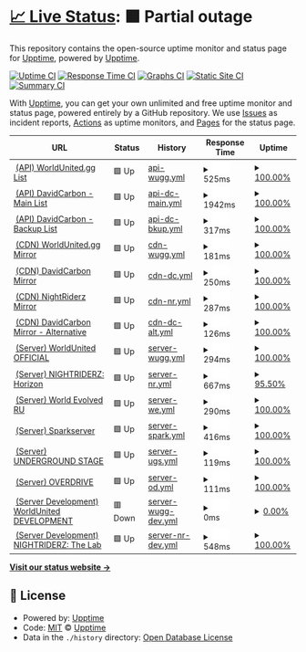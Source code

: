 # [📈 Live Status](https://upptime.github.io/upptime): <!--live status--> **🟧 Partial outage**

This repository contains the open-source uptime monitor and status page for [Upptime](https://upptime.js.org), powered by [Upptime](https://github.com/upptime/upptime).

[![Uptime CI](https://github.com/DavidCarbon-SBRW/Status/workflows/Uptime%20CI/badge.svg)](https://github.com/DavidCarbon-SBRW/Status/actions?query=workflow%3A%22Uptime+CI%22)
[![Response Time CI](https://github.com/DavidCarbon-SBRW/Status/workflows/Response%20Time%20CI/badge.svg)](https://github.com/DavidCarbon-SBRW/Status/actions?query=workflow%3A%22Response+Time+CI%22)
[![Graphs CI](https://github.com/DavidCarbon-SBRW/Status/workflows/Graphs%20CI/badge.svg)](https://github.com/DavidCarbon-SBRW/Status/actions?query=workflow%3A%22Graphs+CI%22)
[![Static Site CI](https://github.com/DavidCarbon-SBRW/Status/workflows/Static%20Site%20CI/badge.svg)](https://github.com/DavidCarbon-SBRW/Status/actions?query=workflow%3A%22Static+Site+CI%22)
[![Summary CI](https://github.com/DavidCarbon-SBRW/Status/workflows/Summary%20CI/badge.svg)](https://github.com/DavidCarbon-SBRW/Status/actions?query=workflow%3A%22Summary+CI%22)

With [Upptime](https://upptime.js.org), you can get your own unlimited and free uptime monitor and status page, powered entirely by a GitHub repository. We use [Issues](https://github.com/upptime/upptime/issues) as incident reports, [Actions](https://github.com/DavidCarbon-SBRW/Status/actions) as uptime monitors, and [Pages](https://upptime.github.io/upptime) for the status page.

<!--start: status pages-->
<!-- This summary is generated by Upptime (https://github.com/upptime/upptime) -->
<!-- Do not edit this manually, your changes will be overwritten -->
<!-- prettier-ignore -->
| URL | Status | History | Response Time | Uptime |
| --- | ------ | ------- | ------------- | ------ |
| <img alt="" src="https://icons.duckduckgo.com/ip3/api.worldunited.gg.ico" height="13"> [(API) WorldUnited.gg List](https://api.worldunited.gg/serverlist.json) | 🟩 Up | [api-wugg.yml](https://github.com/DavidCarbon-SBRW/Status/commits/HEAD/history/api-wugg.yml) | <details><summary><img alt="Response time graph" src="./graphs/api-wugg/response-time-week.png" height="20"> 525ms</summary><br><a href="https://s-sbrw.davidcarbon.download/history/api-wugg"><img alt="Response time 540" src="https://img.shields.io/endpoint?url=https%3A%2F%2Fraw.githubusercontent.com%2FDavidCarbon-SBRW%2FStatus%2FHEAD%2Fapi%2Fapi-wugg%2Fresponse-time.json"></a><br><a href="https://s-sbrw.davidcarbon.download/history/api-wugg"><img alt="24-hour response time 619" src="https://img.shields.io/endpoint?url=https%3A%2F%2Fraw.githubusercontent.com%2FDavidCarbon-SBRW%2FStatus%2FHEAD%2Fapi%2Fapi-wugg%2Fresponse-time-day.json"></a><br><a href="https://s-sbrw.davidcarbon.download/history/api-wugg"><img alt="7-day response time 525" src="https://img.shields.io/endpoint?url=https%3A%2F%2Fraw.githubusercontent.com%2FDavidCarbon-SBRW%2FStatus%2FHEAD%2Fapi%2Fapi-wugg%2Fresponse-time-week.json"></a><br><a href="https://s-sbrw.davidcarbon.download/history/api-wugg"><img alt="30-day response time 536" src="https://img.shields.io/endpoint?url=https%3A%2F%2Fraw.githubusercontent.com%2FDavidCarbon-SBRW%2FStatus%2FHEAD%2Fapi%2Fapi-wugg%2Fresponse-time-month.json"></a><br><a href="https://s-sbrw.davidcarbon.download/history/api-wugg"><img alt="1-year response time 540" src="https://img.shields.io/endpoint?url=https%3A%2F%2Fraw.githubusercontent.com%2FDavidCarbon-SBRW%2FStatus%2FHEAD%2Fapi%2Fapi-wugg%2Fresponse-time-year.json"></a></details> | <details><summary><a href="https://s-sbrw.davidcarbon.download/history/api-wugg">100.00%</a></summary><a href="https://s-sbrw.davidcarbon.download/history/api-wugg"><img alt="All-time uptime 99.99%" src="https://img.shields.io/endpoint?url=https%3A%2F%2Fraw.githubusercontent.com%2FDavidCarbon-SBRW%2FStatus%2FHEAD%2Fapi%2Fapi-wugg%2Fuptime.json"></a><br><a href="https://s-sbrw.davidcarbon.download/history/api-wugg"><img alt="24-hour uptime 100.00%" src="https://img.shields.io/endpoint?url=https%3A%2F%2Fraw.githubusercontent.com%2FDavidCarbon-SBRW%2FStatus%2FHEAD%2Fapi%2Fapi-wugg%2Fuptime-day.json"></a><br><a href="https://s-sbrw.davidcarbon.download/history/api-wugg"><img alt="7-day uptime 100.00%" src="https://img.shields.io/endpoint?url=https%3A%2F%2Fraw.githubusercontent.com%2FDavidCarbon-SBRW%2FStatus%2FHEAD%2Fapi%2Fapi-wugg%2Fuptime-week.json"></a><br><a href="https://s-sbrw.davidcarbon.download/history/api-wugg"><img alt="30-day uptime 99.95%" src="https://img.shields.io/endpoint?url=https%3A%2F%2Fraw.githubusercontent.com%2FDavidCarbon-SBRW%2FStatus%2FHEAD%2Fapi%2Fapi-wugg%2Fuptime-month.json"></a><br><a href="https://s-sbrw.davidcarbon.download/history/api-wugg"><img alt="1-year uptime 99.99%" src="https://img.shields.io/endpoint?url=https%3A%2F%2Fraw.githubusercontent.com%2FDavidCarbon-SBRW%2FStatus%2FHEAD%2Fapi%2Fapi-wugg%2Fuptime-year.json"></a></details>
| <img alt="" src="https://icons.duckduckgo.com/ip3/api-sbrw.davidcarbon.download.ico" height="13"> [(API) DavidCarbon - Main List](https://api-sbrw.davidcarbon.download/serverlist.json) | 🟩 Up | [api-dc-main.yml](https://github.com/DavidCarbon-SBRW/Status/commits/HEAD/history/api-dc-main.yml) | <details><summary><img alt="Response time graph" src="./graphs/api-dc-main/response-time-week.png" height="20"> 1942ms</summary><br><a href="https://s-sbrw.davidcarbon.download/history/api-dc-main"><img alt="Response time 726" src="https://img.shields.io/endpoint?url=https%3A%2F%2Fraw.githubusercontent.com%2FDavidCarbon-SBRW%2FStatus%2FHEAD%2Fapi%2Fapi-dc-main%2Fresponse-time.json"></a><br><a href="https://s-sbrw.davidcarbon.download/history/api-dc-main"><img alt="24-hour response time 931" src="https://img.shields.io/endpoint?url=https%3A%2F%2Fraw.githubusercontent.com%2FDavidCarbon-SBRW%2FStatus%2FHEAD%2Fapi%2Fapi-dc-main%2Fresponse-time-day.json"></a><br><a href="https://s-sbrw.davidcarbon.download/history/api-dc-main"><img alt="7-day response time 1942" src="https://img.shields.io/endpoint?url=https%3A%2F%2Fraw.githubusercontent.com%2FDavidCarbon-SBRW%2FStatus%2FHEAD%2Fapi%2Fapi-dc-main%2Fresponse-time-week.json"></a><br><a href="https://s-sbrw.davidcarbon.download/history/api-dc-main"><img alt="30-day response time 1194" src="https://img.shields.io/endpoint?url=https%3A%2F%2Fraw.githubusercontent.com%2FDavidCarbon-SBRW%2FStatus%2FHEAD%2Fapi%2Fapi-dc-main%2Fresponse-time-month.json"></a><br><a href="https://s-sbrw.davidcarbon.download/history/api-dc-main"><img alt="1-year response time 726" src="https://img.shields.io/endpoint?url=https%3A%2F%2Fraw.githubusercontent.com%2FDavidCarbon-SBRW%2FStatus%2FHEAD%2Fapi%2Fapi-dc-main%2Fresponse-time-year.json"></a></details> | <details><summary><a href="https://s-sbrw.davidcarbon.download/history/api-dc-main">100.00%</a></summary><a href="https://s-sbrw.davidcarbon.download/history/api-dc-main"><img alt="All-time uptime 99.98%" src="https://img.shields.io/endpoint?url=https%3A%2F%2Fraw.githubusercontent.com%2FDavidCarbon-SBRW%2FStatus%2FHEAD%2Fapi%2Fapi-dc-main%2Fuptime.json"></a><br><a href="https://s-sbrw.davidcarbon.download/history/api-dc-main"><img alt="24-hour uptime 100.00%" src="https://img.shields.io/endpoint?url=https%3A%2F%2Fraw.githubusercontent.com%2FDavidCarbon-SBRW%2FStatus%2FHEAD%2Fapi%2Fapi-dc-main%2Fuptime-day.json"></a><br><a href="https://s-sbrw.davidcarbon.download/history/api-dc-main"><img alt="7-day uptime 100.00%" src="https://img.shields.io/endpoint?url=https%3A%2F%2Fraw.githubusercontent.com%2FDavidCarbon-SBRW%2FStatus%2FHEAD%2Fapi%2Fapi-dc-main%2Fuptime-week.json"></a><br><a href="https://s-sbrw.davidcarbon.download/history/api-dc-main"><img alt="30-day uptime 99.95%" src="https://img.shields.io/endpoint?url=https%3A%2F%2Fraw.githubusercontent.com%2FDavidCarbon-SBRW%2FStatus%2FHEAD%2Fapi%2Fapi-dc-main%2Fuptime-month.json"></a><br><a href="https://s-sbrw.davidcarbon.download/history/api-dc-main"><img alt="1-year uptime 99.98%" src="https://img.shields.io/endpoint?url=https%3A%2F%2Fraw.githubusercontent.com%2FDavidCarbon-SBRW%2FStatus%2FHEAD%2Fapi%2Fapi-dc-main%2Fuptime-year.json"></a></details>
| <img alt="" src="https://icons.duckduckgo.com/ip3/api2-sbrw.davidcarbon.download.ico" height="13"> [(API) DavidCarbon - Backup List](http://api2-sbrw.davidcarbon.download/serverlist.json) | 🟩 Up | [api-dc-bkup.yml](https://github.com/DavidCarbon-SBRW/Status/commits/HEAD/history/api-dc-bkup.yml) | <details><summary><img alt="Response time graph" src="./graphs/api-dc-bkup/response-time-week.png" height="20"> 317ms</summary><br><a href="https://s-sbrw.davidcarbon.download/history/api-dc-bkup"><img alt="Response time 314" src="https://img.shields.io/endpoint?url=https%3A%2F%2Fraw.githubusercontent.com%2FDavidCarbon-SBRW%2FStatus%2FHEAD%2Fapi%2Fapi-dc-bkup%2Fresponse-time.json"></a><br><a href="https://s-sbrw.davidcarbon.download/history/api-dc-bkup"><img alt="24-hour response time 444" src="https://img.shields.io/endpoint?url=https%3A%2F%2Fraw.githubusercontent.com%2FDavidCarbon-SBRW%2FStatus%2FHEAD%2Fapi%2Fapi-dc-bkup%2Fresponse-time-day.json"></a><br><a href="https://s-sbrw.davidcarbon.download/history/api-dc-bkup"><img alt="7-day response time 317" src="https://img.shields.io/endpoint?url=https%3A%2F%2Fraw.githubusercontent.com%2FDavidCarbon-SBRW%2FStatus%2FHEAD%2Fapi%2Fapi-dc-bkup%2Fresponse-time-week.json"></a><br><a href="https://s-sbrw.davidcarbon.download/history/api-dc-bkup"><img alt="30-day response time 303" src="https://img.shields.io/endpoint?url=https%3A%2F%2Fraw.githubusercontent.com%2FDavidCarbon-SBRW%2FStatus%2FHEAD%2Fapi%2Fapi-dc-bkup%2Fresponse-time-month.json"></a><br><a href="https://s-sbrw.davidcarbon.download/history/api-dc-bkup"><img alt="1-year response time 314" src="https://img.shields.io/endpoint?url=https%3A%2F%2Fraw.githubusercontent.com%2FDavidCarbon-SBRW%2FStatus%2FHEAD%2Fapi%2Fapi-dc-bkup%2Fresponse-time-year.json"></a></details> | <details><summary><a href="https://s-sbrw.davidcarbon.download/history/api-dc-bkup">100.00%</a></summary><a href="https://s-sbrw.davidcarbon.download/history/api-dc-bkup"><img alt="All-time uptime 100.00%" src="https://img.shields.io/endpoint?url=https%3A%2F%2Fraw.githubusercontent.com%2FDavidCarbon-SBRW%2FStatus%2FHEAD%2Fapi%2Fapi-dc-bkup%2Fuptime.json"></a><br><a href="https://s-sbrw.davidcarbon.download/history/api-dc-bkup"><img alt="24-hour uptime 100.00%" src="https://img.shields.io/endpoint?url=https%3A%2F%2Fraw.githubusercontent.com%2FDavidCarbon-SBRW%2FStatus%2FHEAD%2Fapi%2Fapi-dc-bkup%2Fuptime-day.json"></a><br><a href="https://s-sbrw.davidcarbon.download/history/api-dc-bkup"><img alt="7-day uptime 100.00%" src="https://img.shields.io/endpoint?url=https%3A%2F%2Fraw.githubusercontent.com%2FDavidCarbon-SBRW%2FStatus%2FHEAD%2Fapi%2Fapi-dc-bkup%2Fuptime-week.json"></a><br><a href="https://s-sbrw.davidcarbon.download/history/api-dc-bkup"><img alt="30-day uptime 100.00%" src="https://img.shields.io/endpoint?url=https%3A%2F%2Fraw.githubusercontent.com%2FDavidCarbon-SBRW%2FStatus%2FHEAD%2Fapi%2Fapi-dc-bkup%2Fuptime-month.json"></a><br><a href="https://s-sbrw.davidcarbon.download/history/api-dc-bkup"><img alt="1-year uptime 100.00%" src="https://img.shields.io/endpoint?url=https%3A%2F%2Fraw.githubusercontent.com%2FDavidCarbon-SBRW%2FStatus%2FHEAD%2Fapi%2Fapi-dc-bkup%2Fuptime-year.json"></a></details>
| <img alt="" src="https://icons.duckduckgo.com/ip3/cdn.worldunited.gg.ico" height="13"> [(CDN) WorldUnited.gg Mirror](https://cdn.worldunited.gg/en/index.xml) | 🟩 Up | [cdn-wugg.yml](https://github.com/DavidCarbon-SBRW/Status/commits/HEAD/history/cdn-wugg.yml) | <details><summary><img alt="Response time graph" src="./graphs/cdn-wugg/response-time-week.png" height="20"> 181ms</summary><br><a href="https://s-sbrw.davidcarbon.download/history/cdn-wugg"><img alt="Response time 190" src="https://img.shields.io/endpoint?url=https%3A%2F%2Fraw.githubusercontent.com%2FDavidCarbon-SBRW%2FStatus%2FHEAD%2Fapi%2Fcdn-wugg%2Fresponse-time.json"></a><br><a href="https://s-sbrw.davidcarbon.download/history/cdn-wugg"><img alt="24-hour response time 190" src="https://img.shields.io/endpoint?url=https%3A%2F%2Fraw.githubusercontent.com%2FDavidCarbon-SBRW%2FStatus%2FHEAD%2Fapi%2Fcdn-wugg%2Fresponse-time-day.json"></a><br><a href="https://s-sbrw.davidcarbon.download/history/cdn-wugg"><img alt="7-day response time 181" src="https://img.shields.io/endpoint?url=https%3A%2F%2Fraw.githubusercontent.com%2FDavidCarbon-SBRW%2FStatus%2FHEAD%2Fapi%2Fcdn-wugg%2Fresponse-time-week.json"></a><br><a href="https://s-sbrw.davidcarbon.download/history/cdn-wugg"><img alt="30-day response time 183" src="https://img.shields.io/endpoint?url=https%3A%2F%2Fraw.githubusercontent.com%2FDavidCarbon-SBRW%2FStatus%2FHEAD%2Fapi%2Fcdn-wugg%2Fresponse-time-month.json"></a><br><a href="https://s-sbrw.davidcarbon.download/history/cdn-wugg"><img alt="1-year response time 190" src="https://img.shields.io/endpoint?url=https%3A%2F%2Fraw.githubusercontent.com%2FDavidCarbon-SBRW%2FStatus%2FHEAD%2Fapi%2Fcdn-wugg%2Fresponse-time-year.json"></a></details> | <details><summary><a href="https://s-sbrw.davidcarbon.download/history/cdn-wugg">100.00%</a></summary><a href="https://s-sbrw.davidcarbon.download/history/cdn-wugg"><img alt="All-time uptime 100.00%" src="https://img.shields.io/endpoint?url=https%3A%2F%2Fraw.githubusercontent.com%2FDavidCarbon-SBRW%2FStatus%2FHEAD%2Fapi%2Fcdn-wugg%2Fuptime.json"></a><br><a href="https://s-sbrw.davidcarbon.download/history/cdn-wugg"><img alt="24-hour uptime 100.00%" src="https://img.shields.io/endpoint?url=https%3A%2F%2Fraw.githubusercontent.com%2FDavidCarbon-SBRW%2FStatus%2FHEAD%2Fapi%2Fcdn-wugg%2Fuptime-day.json"></a><br><a href="https://s-sbrw.davidcarbon.download/history/cdn-wugg"><img alt="7-day uptime 100.00%" src="https://img.shields.io/endpoint?url=https%3A%2F%2Fraw.githubusercontent.com%2FDavidCarbon-SBRW%2FStatus%2FHEAD%2Fapi%2Fcdn-wugg%2Fuptime-week.json"></a><br><a href="https://s-sbrw.davidcarbon.download/history/cdn-wugg"><img alt="30-day uptime 100.00%" src="https://img.shields.io/endpoint?url=https%3A%2F%2Fraw.githubusercontent.com%2FDavidCarbon-SBRW%2FStatus%2FHEAD%2Fapi%2Fcdn-wugg%2Fuptime-month.json"></a><br><a href="https://s-sbrw.davidcarbon.download/history/cdn-wugg"><img alt="1-year uptime 100.00%" src="https://img.shields.io/endpoint?url=https%3A%2F%2Fraw.githubusercontent.com%2FDavidCarbon-SBRW%2FStatus%2FHEAD%2Fapi%2Fcdn-wugg%2Fuptime-year.json"></a></details>
| <img alt="" src="https://icons.duckduckgo.com/ip3/g-sbrw.davidcarbon.download.ico" height="13"> [(CDN) DavidCarbon Mirror](http://g-sbrw.davidcarbon.download/en/index.xml) | 🟩 Up | [cdn-dc.yml](https://github.com/DavidCarbon-SBRW/Status/commits/HEAD/history/cdn-dc.yml) | <details><summary><img alt="Response time graph" src="./graphs/cdn-dc/response-time-week.png" height="20"> 250ms</summary><br><a href="https://s-sbrw.davidcarbon.download/history/cdn-dc"><img alt="Response time 225" src="https://img.shields.io/endpoint?url=https%3A%2F%2Fraw.githubusercontent.com%2FDavidCarbon-SBRW%2FStatus%2FHEAD%2Fapi%2Fcdn-dc%2Fresponse-time.json"></a><br><a href="https://s-sbrw.davidcarbon.download/history/cdn-dc"><img alt="24-hour response time 312" src="https://img.shields.io/endpoint?url=https%3A%2F%2Fraw.githubusercontent.com%2FDavidCarbon-SBRW%2FStatus%2FHEAD%2Fapi%2Fcdn-dc%2Fresponse-time-day.json"></a><br><a href="https://s-sbrw.davidcarbon.download/history/cdn-dc"><img alt="7-day response time 250" src="https://img.shields.io/endpoint?url=https%3A%2F%2Fraw.githubusercontent.com%2FDavidCarbon-SBRW%2FStatus%2FHEAD%2Fapi%2Fcdn-dc%2Fresponse-time-week.json"></a><br><a href="https://s-sbrw.davidcarbon.download/history/cdn-dc"><img alt="30-day response time 208" src="https://img.shields.io/endpoint?url=https%3A%2F%2Fraw.githubusercontent.com%2FDavidCarbon-SBRW%2FStatus%2FHEAD%2Fapi%2Fcdn-dc%2Fresponse-time-month.json"></a><br><a href="https://s-sbrw.davidcarbon.download/history/cdn-dc"><img alt="1-year response time 225" src="https://img.shields.io/endpoint?url=https%3A%2F%2Fraw.githubusercontent.com%2FDavidCarbon-SBRW%2FStatus%2FHEAD%2Fapi%2Fcdn-dc%2Fresponse-time-year.json"></a></details> | <details><summary><a href="https://s-sbrw.davidcarbon.download/history/cdn-dc">100.00%</a></summary><a href="https://s-sbrw.davidcarbon.download/history/cdn-dc"><img alt="All-time uptime 100.00%" src="https://img.shields.io/endpoint?url=https%3A%2F%2Fraw.githubusercontent.com%2FDavidCarbon-SBRW%2FStatus%2FHEAD%2Fapi%2Fcdn-dc%2Fuptime.json"></a><br><a href="https://s-sbrw.davidcarbon.download/history/cdn-dc"><img alt="24-hour uptime 100.00%" src="https://img.shields.io/endpoint?url=https%3A%2F%2Fraw.githubusercontent.com%2FDavidCarbon-SBRW%2FStatus%2FHEAD%2Fapi%2Fcdn-dc%2Fuptime-day.json"></a><br><a href="https://s-sbrw.davidcarbon.download/history/cdn-dc"><img alt="7-day uptime 100.00%" src="https://img.shields.io/endpoint?url=https%3A%2F%2Fraw.githubusercontent.com%2FDavidCarbon-SBRW%2FStatus%2FHEAD%2Fapi%2Fcdn-dc%2Fuptime-week.json"></a><br><a href="https://s-sbrw.davidcarbon.download/history/cdn-dc"><img alt="30-day uptime 100.00%" src="https://img.shields.io/endpoint?url=https%3A%2F%2Fraw.githubusercontent.com%2FDavidCarbon-SBRW%2FStatus%2FHEAD%2Fapi%2Fcdn-dc%2Fuptime-month.json"></a><br><a href="https://s-sbrw.davidcarbon.download/history/cdn-dc"><img alt="1-year uptime 100.00%" src="https://img.shields.io/endpoint?url=https%3A%2F%2Fraw.githubusercontent.com%2FDavidCarbon-SBRW%2FStatus%2FHEAD%2Fapi%2Fcdn-dc%2Fuptime-year.json"></a></details>
| <img alt="" src="https://icons.duckduckgo.com/ip3/game.cdn.nightriderz.world.ico" height="13"> [(CDN) NightRiderz Mirror](https://game.cdn.nightriderz.world/en/index.xml) | 🟩 Up | [cdn-nr.yml](https://github.com/DavidCarbon-SBRW/Status/commits/HEAD/history/cdn-nr.yml) | <details><summary><img alt="Response time graph" src="./graphs/cdn-nr/response-time-week.png" height="20"> 287ms</summary><br><a href="https://s-sbrw.davidcarbon.download/history/cdn-nr"><img alt="Response time 492" src="https://img.shields.io/endpoint?url=https%3A%2F%2Fraw.githubusercontent.com%2FDavidCarbon-SBRW%2FStatus%2FHEAD%2Fapi%2Fcdn-nr%2Fresponse-time.json"></a><br><a href="https://s-sbrw.davidcarbon.download/history/cdn-nr"><img alt="24-hour response time 392" src="https://img.shields.io/endpoint?url=https%3A%2F%2Fraw.githubusercontent.com%2FDavidCarbon-SBRW%2FStatus%2FHEAD%2Fapi%2Fcdn-nr%2Fresponse-time-day.json"></a><br><a href="https://s-sbrw.davidcarbon.download/history/cdn-nr"><img alt="7-day response time 287" src="https://img.shields.io/endpoint?url=https%3A%2F%2Fraw.githubusercontent.com%2FDavidCarbon-SBRW%2FStatus%2FHEAD%2Fapi%2Fcdn-nr%2Fresponse-time-week.json"></a><br><a href="https://s-sbrw.davidcarbon.download/history/cdn-nr"><img alt="30-day response time 314" src="https://img.shields.io/endpoint?url=https%3A%2F%2Fraw.githubusercontent.com%2FDavidCarbon-SBRW%2FStatus%2FHEAD%2Fapi%2Fcdn-nr%2Fresponse-time-month.json"></a><br><a href="https://s-sbrw.davidcarbon.download/history/cdn-nr"><img alt="1-year response time 492" src="https://img.shields.io/endpoint?url=https%3A%2F%2Fraw.githubusercontent.com%2FDavidCarbon-SBRW%2FStatus%2FHEAD%2Fapi%2Fcdn-nr%2Fresponse-time-year.json"></a></details> | <details><summary><a href="https://s-sbrw.davidcarbon.download/history/cdn-nr">100.00%</a></summary><a href="https://s-sbrw.davidcarbon.download/history/cdn-nr"><img alt="All-time uptime 99.62%" src="https://img.shields.io/endpoint?url=https%3A%2F%2Fraw.githubusercontent.com%2FDavidCarbon-SBRW%2FStatus%2FHEAD%2Fapi%2Fcdn-nr%2Fuptime.json"></a><br><a href="https://s-sbrw.davidcarbon.download/history/cdn-nr"><img alt="24-hour uptime 100.00%" src="https://img.shields.io/endpoint?url=https%3A%2F%2Fraw.githubusercontent.com%2FDavidCarbon-SBRW%2FStatus%2FHEAD%2Fapi%2Fcdn-nr%2Fuptime-day.json"></a><br><a href="https://s-sbrw.davidcarbon.download/history/cdn-nr"><img alt="7-day uptime 100.00%" src="https://img.shields.io/endpoint?url=https%3A%2F%2Fraw.githubusercontent.com%2FDavidCarbon-SBRW%2FStatus%2FHEAD%2Fapi%2Fcdn-nr%2Fuptime-week.json"></a><br><a href="https://s-sbrw.davidcarbon.download/history/cdn-nr"><img alt="30-day uptime 100.00%" src="https://img.shields.io/endpoint?url=https%3A%2F%2Fraw.githubusercontent.com%2FDavidCarbon-SBRW%2FStatus%2FHEAD%2Fapi%2Fcdn-nr%2Fuptime-month.json"></a><br><a href="https://s-sbrw.davidcarbon.download/history/cdn-nr"><img alt="1-year uptime 99.62%" src="https://img.shields.io/endpoint?url=https%3A%2F%2Fraw.githubusercontent.com%2FDavidCarbon-SBRW%2FStatus%2FHEAD%2Fapi%2Fcdn-nr%2Fuptime-year.json"></a></details>
| <img alt="" src="https://icons.duckduckgo.com/ip3/g2-sbrw.davidcarbon.download.ico" height="13"> [(CDN) DavidCarbon Mirror - Alternative](http://g2-sbrw.davidcarbon.download/en/index.xml) | 🟩 Up | [cdn-dc-alt.yml](https://github.com/DavidCarbon-SBRW/Status/commits/HEAD/history/cdn-dc-alt.yml) | <details><summary><img alt="Response time graph" src="./graphs/cdn-dc-alt/response-time-week.png" height="20"> 126ms</summary><br><a href="https://s-sbrw.davidcarbon.download/history/cdn-dc-alt"><img alt="Response time 178" src="https://img.shields.io/endpoint?url=https%3A%2F%2Fraw.githubusercontent.com%2FDavidCarbon-SBRW%2FStatus%2FHEAD%2Fapi%2Fcdn-dc-alt%2Fresponse-time.json"></a><br><a href="https://s-sbrw.davidcarbon.download/history/cdn-dc-alt"><img alt="24-hour response time 162" src="https://img.shields.io/endpoint?url=https%3A%2F%2Fraw.githubusercontent.com%2FDavidCarbon-SBRW%2FStatus%2FHEAD%2Fapi%2Fcdn-dc-alt%2Fresponse-time-day.json"></a><br><a href="https://s-sbrw.davidcarbon.download/history/cdn-dc-alt"><img alt="7-day response time 126" src="https://img.shields.io/endpoint?url=https%3A%2F%2Fraw.githubusercontent.com%2FDavidCarbon-SBRW%2FStatus%2FHEAD%2Fapi%2Fcdn-dc-alt%2Fresponse-time-week.json"></a><br><a href="https://s-sbrw.davidcarbon.download/history/cdn-dc-alt"><img alt="30-day response time 193" src="https://img.shields.io/endpoint?url=https%3A%2F%2Fraw.githubusercontent.com%2FDavidCarbon-SBRW%2FStatus%2FHEAD%2Fapi%2Fcdn-dc-alt%2Fresponse-time-month.json"></a><br><a href="https://s-sbrw.davidcarbon.download/history/cdn-dc-alt"><img alt="1-year response time 178" src="https://img.shields.io/endpoint?url=https%3A%2F%2Fraw.githubusercontent.com%2FDavidCarbon-SBRW%2FStatus%2FHEAD%2Fapi%2Fcdn-dc-alt%2Fresponse-time-year.json"></a></details> | <details><summary><a href="https://s-sbrw.davidcarbon.download/history/cdn-dc-alt">100.00%</a></summary><a href="https://s-sbrw.davidcarbon.download/history/cdn-dc-alt"><img alt="All-time uptime 100.00%" src="https://img.shields.io/endpoint?url=https%3A%2F%2Fraw.githubusercontent.com%2FDavidCarbon-SBRW%2FStatus%2FHEAD%2Fapi%2Fcdn-dc-alt%2Fuptime.json"></a><br><a href="https://s-sbrw.davidcarbon.download/history/cdn-dc-alt"><img alt="24-hour uptime 100.00%" src="https://img.shields.io/endpoint?url=https%3A%2F%2Fraw.githubusercontent.com%2FDavidCarbon-SBRW%2FStatus%2FHEAD%2Fapi%2Fcdn-dc-alt%2Fuptime-day.json"></a><br><a href="https://s-sbrw.davidcarbon.download/history/cdn-dc-alt"><img alt="7-day uptime 100.00%" src="https://img.shields.io/endpoint?url=https%3A%2F%2Fraw.githubusercontent.com%2FDavidCarbon-SBRW%2FStatus%2FHEAD%2Fapi%2Fcdn-dc-alt%2Fuptime-week.json"></a><br><a href="https://s-sbrw.davidcarbon.download/history/cdn-dc-alt"><img alt="30-day uptime 100.00%" src="https://img.shields.io/endpoint?url=https%3A%2F%2Fraw.githubusercontent.com%2FDavidCarbon-SBRW%2FStatus%2FHEAD%2Fapi%2Fcdn-dc-alt%2Fuptime-month.json"></a><br><a href="https://s-sbrw.davidcarbon.download/history/cdn-dc-alt"><img alt="1-year uptime 100.00%" src="https://img.shields.io/endpoint?url=https%3A%2F%2Fraw.githubusercontent.com%2FDavidCarbon-SBRW%2FStatus%2FHEAD%2Fapi%2Fcdn-dc-alt%2Fuptime-year.json"></a></details>
| <img alt="" src="https://icons.duckduckgo.com/ip3/game.worldunited.gg.ico" height="13"> [(Server) WorldUnited OFFICIAL](http://game.worldunited.gg:8080/Engine.svc/GetServerInformation) | 🟩 Up | [server-wugg.yml](https://github.com/DavidCarbon-SBRW/Status/commits/HEAD/history/server-wugg.yml) | <details><summary><img alt="Response time graph" src="./graphs/server-wugg/response-time-week.png" height="20"> 294ms</summary><br><a href="https://s-sbrw.davidcarbon.download/history/server-wugg"><img alt="Response time 172" src="https://img.shields.io/endpoint?url=https%3A%2F%2Fraw.githubusercontent.com%2FDavidCarbon-SBRW%2FStatus%2FHEAD%2Fapi%2Fserver-wugg%2Fresponse-time.json"></a><br><a href="https://s-sbrw.davidcarbon.download/history/server-wugg"><img alt="24-hour response time 1148" src="https://img.shields.io/endpoint?url=https%3A%2F%2Fraw.githubusercontent.com%2FDavidCarbon-SBRW%2FStatus%2FHEAD%2Fapi%2Fserver-wugg%2Fresponse-time-day.json"></a><br><a href="https://s-sbrw.davidcarbon.download/history/server-wugg"><img alt="7-day response time 294" src="https://img.shields.io/endpoint?url=https%3A%2F%2Fraw.githubusercontent.com%2FDavidCarbon-SBRW%2FStatus%2FHEAD%2Fapi%2Fserver-wugg%2Fresponse-time-week.json"></a><br><a href="https://s-sbrw.davidcarbon.download/history/server-wugg"><img alt="30-day response time 177" src="https://img.shields.io/endpoint?url=https%3A%2F%2Fraw.githubusercontent.com%2FDavidCarbon-SBRW%2FStatus%2FHEAD%2Fapi%2Fserver-wugg%2Fresponse-time-month.json"></a><br><a href="https://s-sbrw.davidcarbon.download/history/server-wugg"><img alt="1-year response time 172" src="https://img.shields.io/endpoint?url=https%3A%2F%2Fraw.githubusercontent.com%2FDavidCarbon-SBRW%2FStatus%2FHEAD%2Fapi%2Fserver-wugg%2Fresponse-time-year.json"></a></details> | <details><summary><a href="https://s-sbrw.davidcarbon.download/history/server-wugg">100.00%</a></summary><a href="https://s-sbrw.davidcarbon.download/history/server-wugg"><img alt="All-time uptime 99.15%" src="https://img.shields.io/endpoint?url=https%3A%2F%2Fraw.githubusercontent.com%2FDavidCarbon-SBRW%2FStatus%2FHEAD%2Fapi%2Fserver-wugg%2Fuptime.json"></a><br><a href="https://s-sbrw.davidcarbon.download/history/server-wugg"><img alt="24-hour uptime 100.00%" src="https://img.shields.io/endpoint?url=https%3A%2F%2Fraw.githubusercontent.com%2FDavidCarbon-SBRW%2FStatus%2FHEAD%2Fapi%2Fserver-wugg%2Fuptime-day.json"></a><br><a href="https://s-sbrw.davidcarbon.download/history/server-wugg"><img alt="7-day uptime 100.00%" src="https://img.shields.io/endpoint?url=https%3A%2F%2Fraw.githubusercontent.com%2FDavidCarbon-SBRW%2FStatus%2FHEAD%2Fapi%2Fserver-wugg%2Fuptime-week.json"></a><br><a href="https://s-sbrw.davidcarbon.download/history/server-wugg"><img alt="30-day uptime 100.00%" src="https://img.shields.io/endpoint?url=https%3A%2F%2Fraw.githubusercontent.com%2FDavidCarbon-SBRW%2FStatus%2FHEAD%2Fapi%2Fserver-wugg%2Fuptime-month.json"></a><br><a href="https://s-sbrw.davidcarbon.download/history/server-wugg"><img alt="1-year uptime 99.15%" src="https://img.shields.io/endpoint?url=https%3A%2F%2Fraw.githubusercontent.com%2FDavidCarbon-SBRW%2FStatus%2FHEAD%2Fapi%2Fserver-wugg%2Fuptime-year.json"></a></details>
| <img alt="" src="https://icons.duckduckgo.com/ip3/horizon.nightriderz.world.ico" height="13"> [(Server) NIGHTRIDERZ: Horizon](https://horizon.nightriderz.world/Engine.svc/GetServerInformation) | 🟩 Up | [server-nr.yml](https://github.com/DavidCarbon-SBRW/Status/commits/HEAD/history/server-nr.yml) | <details><summary><img alt="Response time graph" src="./graphs/server-nr/response-time-week.png" height="20"> 667ms</summary><br><a href="https://s-sbrw.davidcarbon.download/history/server-nr"><img alt="Response time 659" src="https://img.shields.io/endpoint?url=https%3A%2F%2Fraw.githubusercontent.com%2FDavidCarbon-SBRW%2FStatus%2FHEAD%2Fapi%2Fserver-nr%2Fresponse-time.json"></a><br><a href="https://s-sbrw.davidcarbon.download/history/server-nr"><img alt="24-hour response time 1131" src="https://img.shields.io/endpoint?url=https%3A%2F%2Fraw.githubusercontent.com%2FDavidCarbon-SBRW%2FStatus%2FHEAD%2Fapi%2Fserver-nr%2Fresponse-time-day.json"></a><br><a href="https://s-sbrw.davidcarbon.download/history/server-nr"><img alt="7-day response time 667" src="https://img.shields.io/endpoint?url=https%3A%2F%2Fraw.githubusercontent.com%2FDavidCarbon-SBRW%2FStatus%2FHEAD%2Fapi%2Fserver-nr%2Fresponse-time-week.json"></a><br><a href="https://s-sbrw.davidcarbon.download/history/server-nr"><img alt="30-day response time 565" src="https://img.shields.io/endpoint?url=https%3A%2F%2Fraw.githubusercontent.com%2FDavidCarbon-SBRW%2FStatus%2FHEAD%2Fapi%2Fserver-nr%2Fresponse-time-month.json"></a><br><a href="https://s-sbrw.davidcarbon.download/history/server-nr"><img alt="1-year response time 659" src="https://img.shields.io/endpoint?url=https%3A%2F%2Fraw.githubusercontent.com%2FDavidCarbon-SBRW%2FStatus%2FHEAD%2Fapi%2Fserver-nr%2Fresponse-time-year.json"></a></details> | <details><summary><a href="https://s-sbrw.davidcarbon.download/history/server-nr">95.50%</a></summary><a href="https://s-sbrw.davidcarbon.download/history/server-nr"><img alt="All-time uptime 98.54%" src="https://img.shields.io/endpoint?url=https%3A%2F%2Fraw.githubusercontent.com%2FDavidCarbon-SBRW%2FStatus%2FHEAD%2Fapi%2Fserver-nr%2Fuptime.json"></a><br><a href="https://s-sbrw.davidcarbon.download/history/server-nr"><img alt="24-hour uptime 68.48%" src="https://img.shields.io/endpoint?url=https%3A%2F%2Fraw.githubusercontent.com%2FDavidCarbon-SBRW%2FStatus%2FHEAD%2Fapi%2Fserver-nr%2Fuptime-day.json"></a><br><a href="https://s-sbrw.davidcarbon.download/history/server-nr"><img alt="7-day uptime 95.50%" src="https://img.shields.io/endpoint?url=https%3A%2F%2Fraw.githubusercontent.com%2FDavidCarbon-SBRW%2FStatus%2FHEAD%2Fapi%2Fserver-nr%2Fuptime-week.json"></a><br><a href="https://s-sbrw.davidcarbon.download/history/server-nr"><img alt="30-day uptime 95.44%" src="https://img.shields.io/endpoint?url=https%3A%2F%2Fraw.githubusercontent.com%2FDavidCarbon-SBRW%2FStatus%2FHEAD%2Fapi%2Fserver-nr%2Fuptime-month.json"></a><br><a href="https://s-sbrw.davidcarbon.download/history/server-nr"><img alt="1-year uptime 98.54%" src="https://img.shields.io/endpoint?url=https%3A%2F%2Fraw.githubusercontent.com%2FDavidCarbon-SBRW%2FStatus%2FHEAD%2Fapi%2Fserver-nr%2Fuptime-year.json"></a></details>
| <img alt="" src="https://icons.duckduckgo.com/ip3/92.63.111.195.ico" height="13"> [(Server) World Evolved RU](http://92.63.111.195:8680/soapbox-race-core/Engine.svc/GetServerInformation) | 🟩 Up | [server-we.yml](https://github.com/DavidCarbon-SBRW/Status/commits/HEAD/history/server-we.yml) | <details><summary><img alt="Response time graph" src="./graphs/server-we/response-time-week.png" height="20"> 290ms</summary><br><a href="https://s-sbrw.davidcarbon.download/history/server-we"><img alt="Response time 440" src="https://img.shields.io/endpoint?url=https%3A%2F%2Fraw.githubusercontent.com%2FDavidCarbon-SBRW%2FStatus%2FHEAD%2Fapi%2Fserver-we%2Fresponse-time.json"></a><br><a href="https://s-sbrw.davidcarbon.download/history/server-we"><img alt="24-hour response time 381" src="https://img.shields.io/endpoint?url=https%3A%2F%2Fraw.githubusercontent.com%2FDavidCarbon-SBRW%2FStatus%2FHEAD%2Fapi%2Fserver-we%2Fresponse-time-day.json"></a><br><a href="https://s-sbrw.davidcarbon.download/history/server-we"><img alt="7-day response time 290" src="https://img.shields.io/endpoint?url=https%3A%2F%2Fraw.githubusercontent.com%2FDavidCarbon-SBRW%2FStatus%2FHEAD%2Fapi%2Fserver-we%2Fresponse-time-week.json"></a><br><a href="https://s-sbrw.davidcarbon.download/history/server-we"><img alt="30-day response time 292" src="https://img.shields.io/endpoint?url=https%3A%2F%2Fraw.githubusercontent.com%2FDavidCarbon-SBRW%2FStatus%2FHEAD%2Fapi%2Fserver-we%2Fresponse-time-month.json"></a><br><a href="https://s-sbrw.davidcarbon.download/history/server-we"><img alt="1-year response time 440" src="https://img.shields.io/endpoint?url=https%3A%2F%2Fraw.githubusercontent.com%2FDavidCarbon-SBRW%2FStatus%2FHEAD%2Fapi%2Fserver-we%2Fresponse-time-year.json"></a></details> | <details><summary><a href="https://s-sbrw.davidcarbon.download/history/server-we">100.00%</a></summary><a href="https://s-sbrw.davidcarbon.download/history/server-we"><img alt="All-time uptime 99.93%" src="https://img.shields.io/endpoint?url=https%3A%2F%2Fraw.githubusercontent.com%2FDavidCarbon-SBRW%2FStatus%2FHEAD%2Fapi%2Fserver-we%2Fuptime.json"></a><br><a href="https://s-sbrw.davidcarbon.download/history/server-we"><img alt="24-hour uptime 100.00%" src="https://img.shields.io/endpoint?url=https%3A%2F%2Fraw.githubusercontent.com%2FDavidCarbon-SBRW%2FStatus%2FHEAD%2Fapi%2Fserver-we%2Fuptime-day.json"></a><br><a href="https://s-sbrw.davidcarbon.download/history/server-we"><img alt="7-day uptime 100.00%" src="https://img.shields.io/endpoint?url=https%3A%2F%2Fraw.githubusercontent.com%2FDavidCarbon-SBRW%2FStatus%2FHEAD%2Fapi%2Fserver-we%2Fuptime-week.json"></a><br><a href="https://s-sbrw.davidcarbon.download/history/server-we"><img alt="30-day uptime 99.92%" src="https://img.shields.io/endpoint?url=https%3A%2F%2Fraw.githubusercontent.com%2FDavidCarbon-SBRW%2FStatus%2FHEAD%2Fapi%2Fserver-we%2Fuptime-month.json"></a><br><a href="https://s-sbrw.davidcarbon.download/history/server-we"><img alt="1-year uptime 99.93%" src="https://img.shields.io/endpoint?url=https%3A%2F%2Fraw.githubusercontent.com%2FDavidCarbon-SBRW%2FStatus%2FHEAD%2Fapi%2Fserver-we%2Fuptime-year.json"></a></details>
| <img alt="" src="https://icons.duckduckgo.com/ip3/core.sparkserver.io.ico" height="13"> [(Server) Sparkserver](https://core.sparkserver.io/soapbox-race-core/Engine.svc/GetServerInformation) | 🟩 Up | [server-spark.yml](https://github.com/DavidCarbon-SBRW/Status/commits/HEAD/history/server-spark.yml) | <details><summary><img alt="Response time graph" src="./graphs/server-spark/response-time-week.png" height="20"> 416ms</summary><br><a href="https://s-sbrw.davidcarbon.download/history/server-spark"><img alt="Response time 456" src="https://img.shields.io/endpoint?url=https%3A%2F%2Fraw.githubusercontent.com%2FDavidCarbon-SBRW%2FStatus%2FHEAD%2Fapi%2Fserver-spark%2Fresponse-time.json"></a><br><a href="https://s-sbrw.davidcarbon.download/history/server-spark"><img alt="24-hour response time 663" src="https://img.shields.io/endpoint?url=https%3A%2F%2Fraw.githubusercontent.com%2FDavidCarbon-SBRW%2FStatus%2FHEAD%2Fapi%2Fserver-spark%2Fresponse-time-day.json"></a><br><a href="https://s-sbrw.davidcarbon.download/history/server-spark"><img alt="7-day response time 416" src="https://img.shields.io/endpoint?url=https%3A%2F%2Fraw.githubusercontent.com%2FDavidCarbon-SBRW%2FStatus%2FHEAD%2Fapi%2Fserver-spark%2Fresponse-time-week.json"></a><br><a href="https://s-sbrw.davidcarbon.download/history/server-spark"><img alt="30-day response time 433" src="https://img.shields.io/endpoint?url=https%3A%2F%2Fraw.githubusercontent.com%2FDavidCarbon-SBRW%2FStatus%2FHEAD%2Fapi%2Fserver-spark%2Fresponse-time-month.json"></a><br><a href="https://s-sbrw.davidcarbon.download/history/server-spark"><img alt="1-year response time 456" src="https://img.shields.io/endpoint?url=https%3A%2F%2Fraw.githubusercontent.com%2FDavidCarbon-SBRW%2FStatus%2FHEAD%2Fapi%2Fserver-spark%2Fresponse-time-year.json"></a></details> | <details><summary><a href="https://s-sbrw.davidcarbon.download/history/server-spark">100.00%</a></summary><a href="https://s-sbrw.davidcarbon.download/history/server-spark"><img alt="All-time uptime 100.00%" src="https://img.shields.io/endpoint?url=https%3A%2F%2Fraw.githubusercontent.com%2FDavidCarbon-SBRW%2FStatus%2FHEAD%2Fapi%2Fserver-spark%2Fuptime.json"></a><br><a href="https://s-sbrw.davidcarbon.download/history/server-spark"><img alt="24-hour uptime 100.00%" src="https://img.shields.io/endpoint?url=https%3A%2F%2Fraw.githubusercontent.com%2FDavidCarbon-SBRW%2FStatus%2FHEAD%2Fapi%2Fserver-spark%2Fuptime-day.json"></a><br><a href="https://s-sbrw.davidcarbon.download/history/server-spark"><img alt="7-day uptime 100.00%" src="https://img.shields.io/endpoint?url=https%3A%2F%2Fraw.githubusercontent.com%2FDavidCarbon-SBRW%2FStatus%2FHEAD%2Fapi%2Fserver-spark%2Fuptime-week.json"></a><br><a href="https://s-sbrw.davidcarbon.download/history/server-spark"><img alt="30-day uptime 100.00%" src="https://img.shields.io/endpoint?url=https%3A%2F%2Fraw.githubusercontent.com%2FDavidCarbon-SBRW%2FStatus%2FHEAD%2Fapi%2Fserver-spark%2Fuptime-month.json"></a><br><a href="https://s-sbrw.davidcarbon.download/history/server-spark"><img alt="1-year uptime 100.00%" src="https://img.shields.io/endpoint?url=https%3A%2F%2Fraw.githubusercontent.com%2FDavidCarbon-SBRW%2FStatus%2FHEAD%2Fapi%2Fserver-spark%2Fuptime-year.json"></a></details>
| <img alt="" src="https://icons.duckduckgo.com/ip3/core.undergroundstage.net.ico" height="13"> [(Server) UNDERGROUND STAGE](https://core.undergroundstage.net/Engine.svc/GetServerInformation) | 🟩 Up | [server-ugs.yml](https://github.com/DavidCarbon-SBRW/Status/commits/HEAD/history/server-ugs.yml) | <details><summary><img alt="Response time graph" src="./graphs/server-ugs/response-time-week.png" height="20"> 119ms</summary><br><a href="https://s-sbrw.davidcarbon.download/history/server-ugs"><img alt="Response time 117" src="https://img.shields.io/endpoint?url=https%3A%2F%2Fraw.githubusercontent.com%2FDavidCarbon-SBRW%2FStatus%2FHEAD%2Fapi%2Fserver-ugs%2Fresponse-time.json"></a><br><a href="https://s-sbrw.davidcarbon.download/history/server-ugs"><img alt="24-hour response time 156" src="https://img.shields.io/endpoint?url=https%3A%2F%2Fraw.githubusercontent.com%2FDavidCarbon-SBRW%2FStatus%2FHEAD%2Fapi%2Fserver-ugs%2Fresponse-time-day.json"></a><br><a href="https://s-sbrw.davidcarbon.download/history/server-ugs"><img alt="7-day response time 119" src="https://img.shields.io/endpoint?url=https%3A%2F%2Fraw.githubusercontent.com%2FDavidCarbon-SBRW%2FStatus%2FHEAD%2Fapi%2Fserver-ugs%2Fresponse-time-week.json"></a><br><a href="https://s-sbrw.davidcarbon.download/history/server-ugs"><img alt="30-day response time 112" src="https://img.shields.io/endpoint?url=https%3A%2F%2Fraw.githubusercontent.com%2FDavidCarbon-SBRW%2FStatus%2FHEAD%2Fapi%2Fserver-ugs%2Fresponse-time-month.json"></a><br><a href="https://s-sbrw.davidcarbon.download/history/server-ugs"><img alt="1-year response time 117" src="https://img.shields.io/endpoint?url=https%3A%2F%2Fraw.githubusercontent.com%2FDavidCarbon-SBRW%2FStatus%2FHEAD%2Fapi%2Fserver-ugs%2Fresponse-time-year.json"></a></details> | <details><summary><a href="https://s-sbrw.davidcarbon.download/history/server-ugs">100.00%</a></summary><a href="https://s-sbrw.davidcarbon.download/history/server-ugs"><img alt="All-time uptime 100.00%" src="https://img.shields.io/endpoint?url=https%3A%2F%2Fraw.githubusercontent.com%2FDavidCarbon-SBRW%2FStatus%2FHEAD%2Fapi%2Fserver-ugs%2Fuptime.json"></a><br><a href="https://s-sbrw.davidcarbon.download/history/server-ugs"><img alt="24-hour uptime 100.00%" src="https://img.shields.io/endpoint?url=https%3A%2F%2Fraw.githubusercontent.com%2FDavidCarbon-SBRW%2FStatus%2FHEAD%2Fapi%2Fserver-ugs%2Fuptime-day.json"></a><br><a href="https://s-sbrw.davidcarbon.download/history/server-ugs"><img alt="7-day uptime 100.00%" src="https://img.shields.io/endpoint?url=https%3A%2F%2Fraw.githubusercontent.com%2FDavidCarbon-SBRW%2FStatus%2FHEAD%2Fapi%2Fserver-ugs%2Fuptime-week.json"></a><br><a href="https://s-sbrw.davidcarbon.download/history/server-ugs"><img alt="30-day uptime 100.00%" src="https://img.shields.io/endpoint?url=https%3A%2F%2Fraw.githubusercontent.com%2FDavidCarbon-SBRW%2FStatus%2FHEAD%2Fapi%2Fserver-ugs%2Fuptime-month.json"></a><br><a href="https://s-sbrw.davidcarbon.download/history/server-ugs"><img alt="1-year uptime 100.00%" src="https://img.shields.io/endpoint?url=https%3A%2F%2Fraw.githubusercontent.com%2FDavidCarbon-SBRW%2FStatus%2FHEAD%2Fapi%2Fserver-ugs%2Fuptime-year.json"></a></details>
| <img alt="" src="https://icons.duckduckgo.com/ip3/overdriveworld.com.ico" height="13"> [(Server) OVERDRIVE](http://overdriveworld.com:8080/Engine.svc/GetServerInformation) | 🟩 Up | [server-od.yml](https://github.com/DavidCarbon-SBRW/Status/commits/HEAD/history/server-od.yml) | <details><summary><img alt="Response time graph" src="./graphs/server-od/response-time-week.png" height="20"> 111ms</summary><br><a href="https://s-sbrw.davidcarbon.download/history/server-od"><img alt="Response time 142" src="https://img.shields.io/endpoint?url=https%3A%2F%2Fraw.githubusercontent.com%2FDavidCarbon-SBRW%2FStatus%2FHEAD%2Fapi%2Fserver-od%2Fresponse-time.json"></a><br><a href="https://s-sbrw.davidcarbon.download/history/server-od"><img alt="24-hour response time 96" src="https://img.shields.io/endpoint?url=https%3A%2F%2Fraw.githubusercontent.com%2FDavidCarbon-SBRW%2FStatus%2FHEAD%2Fapi%2Fserver-od%2Fresponse-time-day.json"></a><br><a href="https://s-sbrw.davidcarbon.download/history/server-od"><img alt="7-day response time 111" src="https://img.shields.io/endpoint?url=https%3A%2F%2Fraw.githubusercontent.com%2FDavidCarbon-SBRW%2FStatus%2FHEAD%2Fapi%2Fserver-od%2Fresponse-time-week.json"></a><br><a href="https://s-sbrw.davidcarbon.download/history/server-od"><img alt="30-day response time 130" src="https://img.shields.io/endpoint?url=https%3A%2F%2Fraw.githubusercontent.com%2FDavidCarbon-SBRW%2FStatus%2FHEAD%2Fapi%2Fserver-od%2Fresponse-time-month.json"></a><br><a href="https://s-sbrw.davidcarbon.download/history/server-od"><img alt="1-year response time 142" src="https://img.shields.io/endpoint?url=https%3A%2F%2Fraw.githubusercontent.com%2FDavidCarbon-SBRW%2FStatus%2FHEAD%2Fapi%2Fserver-od%2Fresponse-time-year.json"></a></details> | <details><summary><a href="https://s-sbrw.davidcarbon.download/history/server-od">100.00%</a></summary><a href="https://s-sbrw.davidcarbon.download/history/server-od"><img alt="All-time uptime 99.77%" src="https://img.shields.io/endpoint?url=https%3A%2F%2Fraw.githubusercontent.com%2FDavidCarbon-SBRW%2FStatus%2FHEAD%2Fapi%2Fserver-od%2Fuptime.json"></a><br><a href="https://s-sbrw.davidcarbon.download/history/server-od"><img alt="24-hour uptime 100.00%" src="https://img.shields.io/endpoint?url=https%3A%2F%2Fraw.githubusercontent.com%2FDavidCarbon-SBRW%2FStatus%2FHEAD%2Fapi%2Fserver-od%2Fuptime-day.json"></a><br><a href="https://s-sbrw.davidcarbon.download/history/server-od"><img alt="7-day uptime 100.00%" src="https://img.shields.io/endpoint?url=https%3A%2F%2Fraw.githubusercontent.com%2FDavidCarbon-SBRW%2FStatus%2FHEAD%2Fapi%2Fserver-od%2Fuptime-week.json"></a><br><a href="https://s-sbrw.davidcarbon.download/history/server-od"><img alt="30-day uptime 99.30%" src="https://img.shields.io/endpoint?url=https%3A%2F%2Fraw.githubusercontent.com%2FDavidCarbon-SBRW%2FStatus%2FHEAD%2Fapi%2Fserver-od%2Fuptime-month.json"></a><br><a href="https://s-sbrw.davidcarbon.download/history/server-od"><img alt="1-year uptime 99.77%" src="https://img.shields.io/endpoint?url=https%3A%2F%2Fraw.githubusercontent.com%2FDavidCarbon-SBRW%2FStatus%2FHEAD%2Fapi%2Fserver-od%2Fuptime-year.json"></a></details>
| <img alt="" src="https://icons.duckduckgo.com/ip3/209.97.187.156.ico" height="13"> [(Server Development) WorldUnited DEVELOPMENT](http://209.97.187.156:8080/Engine.svc/GetServerInformation) | 🟥 Down | [server-wugg-dev.yml](https://github.com/DavidCarbon-SBRW/Status/commits/HEAD/history/server-wugg-dev.yml) | <details><summary><img alt="Response time graph" src="./graphs/server-wugg-dev/response-time-week.png" height="20"> 0ms</summary><br><a href="https://s-sbrw.davidcarbon.download/history/server-wugg-dev"><img alt="Response time 206" src="https://img.shields.io/endpoint?url=https%3A%2F%2Fraw.githubusercontent.com%2FDavidCarbon-SBRW%2FStatus%2FHEAD%2Fapi%2Fserver-wugg-dev%2Fresponse-time.json"></a><br><a href="https://s-sbrw.davidcarbon.download/history/server-wugg-dev"><img alt="24-hour response time 0" src="https://img.shields.io/endpoint?url=https%3A%2F%2Fraw.githubusercontent.com%2FDavidCarbon-SBRW%2FStatus%2FHEAD%2Fapi%2Fserver-wugg-dev%2Fresponse-time-day.json"></a><br><a href="https://s-sbrw.davidcarbon.download/history/server-wugg-dev"><img alt="7-day response time 0" src="https://img.shields.io/endpoint?url=https%3A%2F%2Fraw.githubusercontent.com%2FDavidCarbon-SBRW%2FStatus%2FHEAD%2Fapi%2Fserver-wugg-dev%2Fresponse-time-week.json"></a><br><a href="https://s-sbrw.davidcarbon.download/history/server-wugg-dev"><img alt="30-day response time 192" src="https://img.shields.io/endpoint?url=https%3A%2F%2Fraw.githubusercontent.com%2FDavidCarbon-SBRW%2FStatus%2FHEAD%2Fapi%2Fserver-wugg-dev%2Fresponse-time-month.json"></a><br><a href="https://s-sbrw.davidcarbon.download/history/server-wugg-dev"><img alt="1-year response time 206" src="https://img.shields.io/endpoint?url=https%3A%2F%2Fraw.githubusercontent.com%2FDavidCarbon-SBRW%2FStatus%2FHEAD%2Fapi%2Fserver-wugg-dev%2Fresponse-time-year.json"></a></details> | <details><summary><a href="https://s-sbrw.davidcarbon.download/history/server-wugg-dev">0.00%</a></summary><a href="https://s-sbrw.davidcarbon.download/history/server-wugg-dev"><img alt="All-time uptime 81.48%" src="https://img.shields.io/endpoint?url=https%3A%2F%2Fraw.githubusercontent.com%2FDavidCarbon-SBRW%2FStatus%2FHEAD%2Fapi%2Fserver-wugg-dev%2Fuptime.json"></a><br><a href="https://s-sbrw.davidcarbon.download/history/server-wugg-dev"><img alt="24-hour uptime 0.00%" src="https://img.shields.io/endpoint?url=https%3A%2F%2Fraw.githubusercontent.com%2FDavidCarbon-SBRW%2FStatus%2FHEAD%2Fapi%2Fserver-wugg-dev%2Fuptime-day.json"></a><br><a href="https://s-sbrw.davidcarbon.download/history/server-wugg-dev"><img alt="7-day uptime 0.00%" src="https://img.shields.io/endpoint?url=https%3A%2F%2Fraw.githubusercontent.com%2FDavidCarbon-SBRW%2FStatus%2FHEAD%2Fapi%2Fserver-wugg-dev%2Fuptime-week.json"></a><br><a href="https://s-sbrw.davidcarbon.download/history/server-wugg-dev"><img alt="30-day uptime 11.85%" src="https://img.shields.io/endpoint?url=https%3A%2F%2Fraw.githubusercontent.com%2FDavidCarbon-SBRW%2FStatus%2FHEAD%2Fapi%2Fserver-wugg-dev%2Fuptime-month.json"></a><br><a href="https://s-sbrw.davidcarbon.download/history/server-wugg-dev"><img alt="1-year uptime 81.48%" src="https://img.shields.io/endpoint?url=https%3A%2F%2Fraw.githubusercontent.com%2FDavidCarbon-SBRW%2FStatus%2FHEAD%2Fapi%2Fserver-wugg-dev%2Fuptime-year.json"></a></details>
| <img alt="" src="https://icons.duckduckgo.com/ip3/core.thelab.nightriderz.world.ico" height="13"> [(Server Development) NIGHTRIDERZ: The Lab](https://core.thelab.nightriderz.world/Engine.svc/GetServerInformation) | 🟩 Up | [server-nr-dev.yml](https://github.com/DavidCarbon-SBRW/Status/commits/HEAD/history/server-nr-dev.yml) | <details><summary><img alt="Response time graph" src="./graphs/server-nr-dev/response-time-week.png" height="20"> 548ms</summary><br><a href="https://s-sbrw.davidcarbon.download/history/server-nr-dev"><img alt="Response time 634" src="https://img.shields.io/endpoint?url=https%3A%2F%2Fraw.githubusercontent.com%2FDavidCarbon-SBRW%2FStatus%2FHEAD%2Fapi%2Fserver-nr-dev%2Fresponse-time.json"></a><br><a href="https://s-sbrw.davidcarbon.download/history/server-nr-dev"><img alt="24-hour response time 779" src="https://img.shields.io/endpoint?url=https%3A%2F%2Fraw.githubusercontent.com%2FDavidCarbon-SBRW%2FStatus%2FHEAD%2Fapi%2Fserver-nr-dev%2Fresponse-time-day.json"></a><br><a href="https://s-sbrw.davidcarbon.download/history/server-nr-dev"><img alt="7-day response time 548" src="https://img.shields.io/endpoint?url=https%3A%2F%2Fraw.githubusercontent.com%2FDavidCarbon-SBRW%2FStatus%2FHEAD%2Fapi%2Fserver-nr-dev%2Fresponse-time-week.json"></a><br><a href="https://s-sbrw.davidcarbon.download/history/server-nr-dev"><img alt="30-day response time 564" src="https://img.shields.io/endpoint?url=https%3A%2F%2Fraw.githubusercontent.com%2FDavidCarbon-SBRW%2FStatus%2FHEAD%2Fapi%2Fserver-nr-dev%2Fresponse-time-month.json"></a><br><a href="https://s-sbrw.davidcarbon.download/history/server-nr-dev"><img alt="1-year response time 634" src="https://img.shields.io/endpoint?url=https%3A%2F%2Fraw.githubusercontent.com%2FDavidCarbon-SBRW%2FStatus%2FHEAD%2Fapi%2Fserver-nr-dev%2Fresponse-time-year.json"></a></details> | <details><summary><a href="https://s-sbrw.davidcarbon.download/history/server-nr-dev">100.00%</a></summary><a href="https://s-sbrw.davidcarbon.download/history/server-nr-dev"><img alt="All-time uptime 99.65%" src="https://img.shields.io/endpoint?url=https%3A%2F%2Fraw.githubusercontent.com%2FDavidCarbon-SBRW%2FStatus%2FHEAD%2Fapi%2Fserver-nr-dev%2Fuptime.json"></a><br><a href="https://s-sbrw.davidcarbon.download/history/server-nr-dev"><img alt="24-hour uptime 100.00%" src="https://img.shields.io/endpoint?url=https%3A%2F%2Fraw.githubusercontent.com%2FDavidCarbon-SBRW%2FStatus%2FHEAD%2Fapi%2Fserver-nr-dev%2Fuptime-day.json"></a><br><a href="https://s-sbrw.davidcarbon.download/history/server-nr-dev"><img alt="7-day uptime 100.00%" src="https://img.shields.io/endpoint?url=https%3A%2F%2Fraw.githubusercontent.com%2FDavidCarbon-SBRW%2FStatus%2FHEAD%2Fapi%2Fserver-nr-dev%2Fuptime-week.json"></a><br><a href="https://s-sbrw.davidcarbon.download/history/server-nr-dev"><img alt="30-day uptime 99.33%" src="https://img.shields.io/endpoint?url=https%3A%2F%2Fraw.githubusercontent.com%2FDavidCarbon-SBRW%2FStatus%2FHEAD%2Fapi%2Fserver-nr-dev%2Fuptime-month.json"></a><br><a href="https://s-sbrw.davidcarbon.download/history/server-nr-dev"><img alt="1-year uptime 99.65%" src="https://img.shields.io/endpoint?url=https%3A%2F%2Fraw.githubusercontent.com%2FDavidCarbon-SBRW%2FStatus%2FHEAD%2Fapi%2Fserver-nr-dev%2Fuptime-year.json"></a></details>

<!--end: status pages-->

[**Visit our status website →**](https://upptime.github.io/upptime)

## 📄 License

- Powered by: [Upptime](https://github.com/upptime/upptime)
- Code: [MIT](./LICENSE) © [Upptime](https://upptime.js.org)
- Data in the `./history` directory: [Open Database License](https://opendatacommons.org/licenses/odbl/1-0/)
